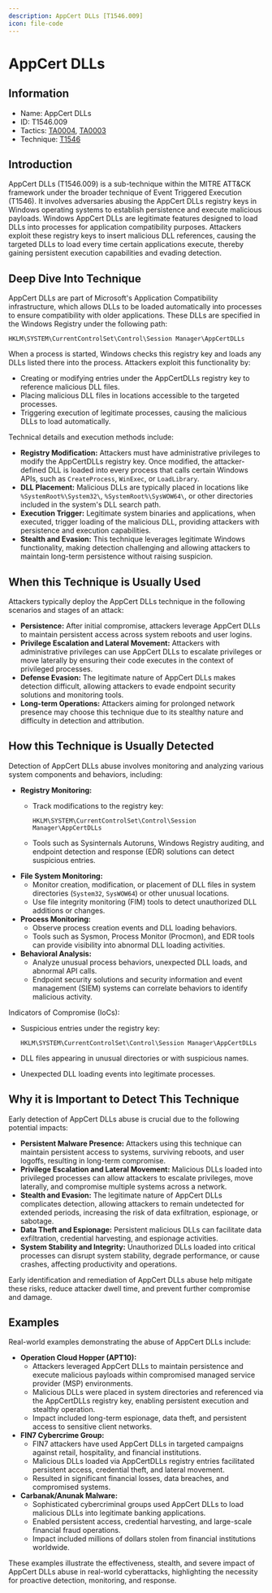 ```yaml
---
description: AppCert DLLs [T1546.009]
icon: file-code
---
```


# AppCert DLLs

## Information

* Name: AppCert DLLs
* ID: T1546.009
* Tactics: [TA0004](../../ta0004/), [TA0003](../)
* Technique: [T1546](./)

## Introduction

AppCert DLLs (T1546.009) is a sub-technique within the MITRE ATT\&CK framework under the broader technique of Event Triggered Execution (T1546). It involves adversaries abusing the AppCert DLLs registry keys in Windows operating systems to establish persistence and execute malicious payloads. Windows AppCert DLLs are legitimate features designed to load DLLs into processes for application compatibility purposes. Attackers exploit these registry keys to insert malicious DLL references, causing the targeted DLLs to load every time certain applications execute, thereby gaining persistent execution capabilities and evading detection.

## Deep Dive Into Technique

AppCert DLLs are part of Microsoft's Application Compatibility infrastructure, which allows DLLs to be loaded automatically into processes to ensure compatibility with older applications. These DLLs are specified in the Windows Registry under the following path:

```
HKLM\SYSTEM\CurrentControlSet\Control\Session Manager\AppCertDLLs
```

When a process is started, Windows checks this registry key and loads any DLLs listed there into the process. Attackers exploit this functionality by:

* Creating or modifying entries under the AppCertDLLs registry key to reference malicious DLL files.
* Placing malicious DLL files in locations accessible to the targeted processes.
* Triggering execution of legitimate processes, causing the malicious DLLs to load automatically.

Technical details and execution methods include:

* **Registry Modification:** Attackers must have administrative privileges to modify the AppCertDLLs registry key. Once modified, the attacker-defined DLL is loaded into every process that calls certain Windows APIs, such as `CreateProcess`, `WinExec`, or `LoadLibrary`.
* **DLL Placement:** Malicious DLLs are typically placed in locations like `%SystemRoot%\System32\`, `%SystemRoot%\SysWOW64\`, or other directories included in the system's DLL search path.
* **Execution Trigger:** Legitimate system binaries and applications, when executed, trigger loading of the malicious DLL, providing attackers with persistence and execution capabilities.
* **Stealth and Evasion:** This technique leverages legitimate Windows functionality, making detection challenging and allowing attackers to maintain long-term persistence without raising suspicion.

## When this Technique is Usually Used

Attackers typically deploy the AppCert DLLs technique in the following scenarios and stages of an attack:

* **Persistence:** After initial compromise, attackers leverage AppCert DLLs to maintain persistent access across system reboots and user logins.
* **Privilege Escalation and Lateral Movement:** Attackers with administrative privileges can use AppCert DLLs to escalate privileges or move laterally by ensuring their code executes in the context of privileged processes.
* **Defense Evasion:** The legitimate nature of AppCert DLLs makes detection difficult, allowing attackers to evade endpoint security solutions and monitoring tools.
* **Long-term Operations:** Attackers aiming for prolonged network presence may choose this technique due to its stealthy nature and difficulty in detection and attribution.

## How this Technique is Usually Detected

Detection of AppCert DLLs abuse involves monitoring and analyzing various system components and behaviors, including:

* **Registry Monitoring:**
  *   Track modifications to the registry key:

      ```
      HKLM\SYSTEM\CurrentControlSet\Control\Session Manager\AppCertDLLs
      ```
  * Tools such as Sysinternals Autoruns, Windows Registry auditing, and endpoint detection and response (EDR) solutions can detect suspicious entries.
* **File System Monitoring:**
  * Monitor creation, modification, or placement of DLL files in system directories (`System32`, `SysWOW64`) or other unusual locations.
  * Use file integrity monitoring (FIM) tools to detect unauthorized DLL additions or changes.
* **Process Monitoring:**
  * Observe process creation events and DLL loading behaviors.
  * Tools such as Sysmon, Process Monitor (Procmon), and EDR tools can provide visibility into abnormal DLL loading activities.
* **Behavioral Analysis:**
  * Analyze unusual process behaviors, unexpected DLL loads, and abnormal API calls.
  * Endpoint security solutions and security information and event management (SIEM) systems can correlate behaviors to identify malicious activity.

Indicators of Compromise (IoCs):

*   Suspicious entries under the registry key:

    ```
    HKLM\SYSTEM\CurrentControlSet\Control\Session Manager\AppCertDLLs
    ```
* DLL files appearing in unusual directories or with suspicious names.
* Unexpected DLL loading events into legitimate processes.

## Why it is Important to Detect This Technique

Early detection of AppCert DLLs abuse is crucial due to the following potential impacts:

* **Persistent Malware Presence:** Attackers using this technique can maintain persistent access to systems, surviving reboots, and user logoffs, resulting in long-term compromise.
* **Privilege Escalation and Lateral Movement:** Malicious DLLs loaded into privileged processes can allow attackers to escalate privileges, move laterally, and compromise multiple systems across a network.
* **Stealth and Evasion:** The legitimate nature of AppCert DLLs complicates detection, allowing attackers to remain undetected for extended periods, increasing the risk of data exfiltration, espionage, or sabotage.
* **Data Theft and Espionage:** Persistent malicious DLLs can facilitate data exfiltration, credential harvesting, and espionage activities.
* **System Stability and Integrity:** Unauthorized DLLs loaded into critical processes can disrupt system stability, degrade performance, or cause crashes, affecting productivity and operations.

Early identification and remediation of AppCert DLLs abuse help mitigate these risks, reduce attacker dwell time, and prevent further compromise and damage.

## Examples

Real-world examples demonstrating the abuse of AppCert DLLs include:

* **Operation Cloud Hopper (APT10):**
  * Attackers leveraged AppCert DLLs to maintain persistence and execute malicious payloads within compromised managed service provider (MSP) environments.
  * Malicious DLLs were placed in system directories and referenced via the AppCertDLLs registry key, enabling persistent execution and stealthy operation.
  * Impact included long-term espionage, data theft, and persistent access to sensitive client networks.
* **FIN7 Cybercrime Group:**
  * FIN7 attackers have used AppCert DLLs in targeted campaigns against retail, hospitality, and financial institutions.
  * Malicious DLLs loaded via AppCertDLLs registry entries facilitated persistent access, credential theft, and lateral movement.
  * Resulted in significant financial losses, data breaches, and compromised systems.
* **Carbanak/Anunak Malware:**
  * Sophisticated cybercriminal groups used AppCert DLLs to load malicious DLLs into legitimate banking applications.
  * Enabled persistent access, credential harvesting, and large-scale financial fraud operations.
  * Impact included millions of dollars stolen from financial institutions worldwide.

These examples illustrate the effectiveness, stealth, and severe impact of AppCert DLLs abuse in real-world cyberattacks, highlighting the necessity for proactive detection, monitoring, and response.
